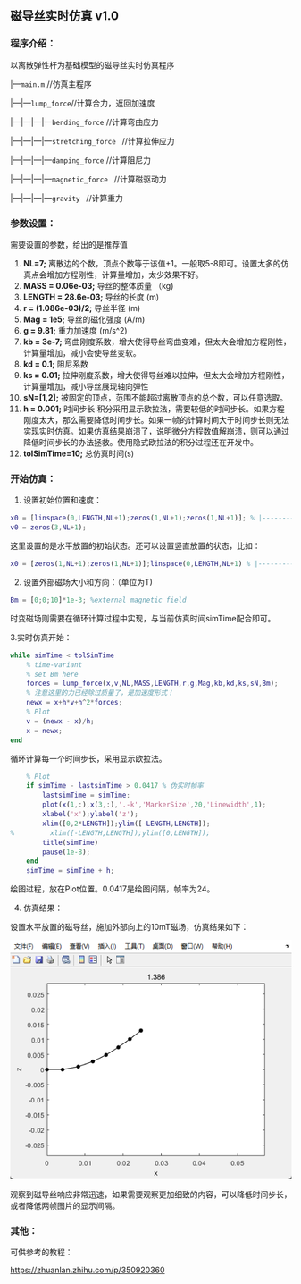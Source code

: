 ## 磁导丝实时仿真 v1.0

### 程序介绍：

以离散弹性杆为基础模型的磁导丝实时仿真程序

|—`main.m` //仿真主程序

|—|—`lump_force`//计算合力，返回加速度

|—|—|—|—`bending_force` //计算弯曲应力

|—|—|—|—`stretching_force ` //计算拉伸应力

|—|—|—|—`damping_force` //计算阻尼力

|—|—|—|—`magnetic_force ` //计算磁驱动力

|—|—|—|—`gravity ` //计算重力

### 参数设置：

需要设置的参数，给出的是推荐值

1. **NL=7;** 离散边的个数，顶点个数等于该值+1。一般取5-8即可。设置太多的仿真点会增加方程刚性，计算量增加，太少效果不好。
2. **MASS = 0.06e-03;** 导丝的整体质量 （kg)
3. **LENGTH = 28.6e-03;** 导丝的长度 (m)
4. **r = (1.086e-03)/2;** 导丝半径 (m)
5. **Mag = 1e5;** 导丝的磁化强度 (A/m)
6. **g = 9.81;** 重力加速度 (m/s^2)
7. **kb = 3e-7;** 弯曲刚度系数，增大使得导丝弯曲变难，但太大会增加方程刚性，计算量增加，减小会使导丝变软。
8. **kd = 0.1;** 阻尼系数
9. **ks = 0.01;** 拉伸刚度系数，增大使得导丝难以拉伸，但太大会增加方程刚性，计算量增加，减小导丝展现轴向弹性
10. **sN=[1,2];** 被固定的顶点，范围不能超过离散顶点的总个数，可以任意选取。
11. **h = 0.001;** 时间步长 积分采用显示欧拉法，需要较低的时间步长。如果方程刚度太大，那么需要降低时间步长。如果一帧的计算时间大于时间步长则无法实现实时仿真。如果仿真结果崩溃了，说明微分方程数值解崩溃，则可以通过降低时间步长的办法拯救。使用隐式欧拉法的积分过程还在开发中。
12. **tolSimTime=10;** 总仿真时间(s)

### 开始仿真：

1. 设置初始位置和速度：

```matlab
x0 = [linspace(0,LENGTH,NL+1);zeros(1,NL+1);zeros(1,NL+1)]; % |----------
v0 = zeros(3,NL+1);
```

这里设置的是水平放置的初始状态。还可以设置竖直放置的状态，比如：

```matlab
x0 = [zeros(1,NL+1);zeros(1,NL+1)];linspace(0,LENGTH,NL+1) % |----------
```



2. 设置外部磁场大小和方向：（单位为T)

```matlab
Bm = [0;0;10]*1e-3; %external magnetic field
```

时变磁场则需要在循环计算过程中实现，与当前仿真时间simTime配合即可。

3.实时仿真开始：

```MATLAB
while simTime < tolSimTime
    % time-variant 
    % set Bm here
    forces = lump_force(x,v,NL,MASS,LENGTH,r,g,Mag,kb,kd,ks,sN,Bm);
    % 注意这里的力已经除过质量了，是加速度形式！
    newx = x+h*v+h^2*forces;
    % Plot
    v = (newx - x)/h;
    x = newx;
end
```

循环计算每一个时间步长，采用显示欧拉法。

```matlab
    % Plot
    if simTime - lastsimTime > 0.0417 % 伪实时帧率
        lastsimTime = simTime;
        plot(x(1,:),x(3,:),'.-k','MarkerSize',20,'Linewidth',1);
        xlabel('x');ylabel('z');
        xlim([0,2*LENGTH]);ylim([-LENGTH,LENGTH]);
%         xlim([-LENGTH,LENGTH]);ylim([0,LENGTH]);
        title(simTime)
        pause(1e-8);
    end
    simTime = simTime + h;
```

绘图过程，放在Plot位置。0.0417是绘图间隔，帧率为24。

4. 仿真结果：

设置水平放置的磁导丝，施加外部向上的10mT磁场，仿真结果如下：

![image-20220327221945911](README.assets/image-20220327221945911.png)

观察到磁导丝响应非常迅速，如果需要观察更加细致的内容，可以降低时间步长，或者降低两帧图片的显示间隔。

### 其他：

可供参考的教程：

https://zhuanlan.zhihu.com/p/350920360
